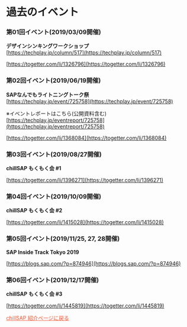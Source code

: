 # 過去のイベント

### 第01回イベント(2019/03/09開催) 
**デザインシンキングワークショップ**  
[https://techplay.jp/column/517](https://techplay.jp/column/517)

[https://togetter.com/li/1326796](https://togetter.com/li/1326796)


### 第02回イベント(2019/06/19開催)
**SAPなんでもライトニングトーク祭**  
[https://techplay.jp/event/725758](https://techplay.jp/event/725758)

※イベントレポートはこちら(公開資料含む)  
[https://techplay.jp/eventreport/725758](https://techplay.jp/eventreport/725758)

[https://togetter.com/li/1368084](https://togetter.com/li/1368084)

### 第03回イベント(2019/08/27開催)
**chillSAP もくもく会 #1**  
 
[https://togetter.com/li/1396271](https://togetter.com/li/1396271)

### 第04回イベント(2019/10/09開催)
**chillSAP もくもく会 #2**  

[https://togetter.com/li/1415028](https://togetter.com/li/1415028)

### 第05回イベント(2019/11/25, 27, 28開催)
**SAP Inside Track Tokyo 2019**  

[https://blogs.sap.com/?p=874946](https://blogs.sap.com/?p=874946)

### 第06回イベント(2019/12/17開催)
**chillSAP もくもく会 #3**  

[https://togetter.com/li/1445819](https://togetter.com/li/1445819)




<a href="https://chillsap.github.io/about_us/" style="color: #FF5733;">chillSAP 紹介ページに戻る</a>


